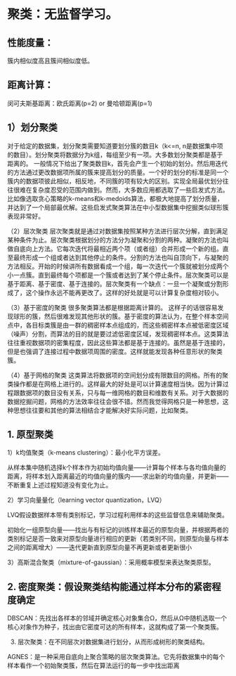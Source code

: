 # 聚类：无监督学习。

## 性能度量：
簇内相似度高且簇间相似度低。

## 距离计算：
闵可夫斯基距离：欧氏距离(p=2) or 曼哈顿距离(p=1)

## 1）划分聚类  
对于给定的数据集，划分聚类需要知道要划分簇的数目k（k<=n, n是数据集中项的数目）。划分聚类将数据分为k组，每组至少有一项。大多数划分聚类都是基于距离的。 一般情况下给出了聚类数目k，首先会产生一个初始的划分。然后用迭代的方法通过更改数据项所属的簇来提高划分的质量。一个好的划分的标准是同一个簇内的数据项彼此相似，相反地，不同簇的项有较大的区别。实现全局最优划分往往很难在复杂度忍受的范围内做到。然而，大多数应用都选取了一些启发式方法。比如像选取贪心策略的k-means和k-medoids算法，都极大地提高了划分质量，并达到了一个局部最优解。这些启发式聚类算法在中小型数据集中挖掘类似球形簇表现非常好。

（2）层次聚类  层次聚类就是通过对数据集按照某种方法进行层次分解，直到满足某种条件为止。层次聚类根据划分的方法分为凝聚和分割的两种。凝聚的方法也叫做自底向上方法。它每次迭代将最相近两个项（或者组）合并形成一个新的组。直至最终形成一个组或者达到其他停止的条件。分割的方法也叫自顶向下，与凝聚的方法相反。开始的时候讲所有数据看成一个组，每一次迭代一个簇就被划分成两个小一点簇。直到最终每个项都是一个簇或者达到了某个停止条件。层次聚类可以是基于距离、基于密度、基于连接的。层次聚类有一个缺点：一旦一个凝聚或分割形成了，这个操作永远不能再更改了。这样的好处就是可以计算复杂度相对较小。

（3）基于密度的聚类 很多聚类算法都是根据距离计算的。 这样子的话很容易发现球形的簇，然后很难发现其他形状的簇。基于密度的算法认为，在整个样本空间点中，各目标类簇是由一群的稠密样本点组成的，而这些稠密样本点被低密度区域（噪声）分割，而算法的目的就是要过滤低密度区域，发现稠密样本点。这类算法往往重视数据项的密集程度，因此这些算法都是基于连接的。虽然是基于连接的，但是也强调了连接过程中数据项周围的密度。这样就能发现各种任意形状的聚类簇。

（4）基于网格的聚类  这类算法将数据项的空间划分成有限数目的网格。所有的聚类操作都是在网格上进行的。这样最大的好处是可以计算速度相当快。因为计算过程跟数据项的数目没有关系，只与每一维网格的数目和维数有关系。对于大数据的数据挖掘问题，网格的方法效率往往会很不错。然而我觉得网格只是一种思想，这种思想往往要和其他的算法相结合才能解决好实际问题，比如聚类。

## 1. 原型聚类

1）k均值聚类（k-means clustering）：最小化平方误差。

从样本集中随机选择k个样本作为初始均值向量——计算每个样本与各均值向量的距离，将样本划入距离最近的均值向量的簇内——求出新的均值向量，并更新——不断重复上述过程知道没有变化为止。

2）学习向量量化（learning vector quantization，LVQ）

LVQ假设数据样本带有类别标记，学习过程利用样本的这些监督信息来辅助聚类。

初始化一组原型向量——找出与有标记的训练样本最近的原型向量，并根据两者的类别标记是否一致来对原型向量进行相应的更新（若类别不同，则原型向量与样本之间的距离增大）——迭代更新直到原型向量不再更新或者更新很小

3）高斯混合聚类（mixture-of-gaussian）：采用概率模型来表达聚类原型。

## 2. 密度聚类：假设聚类结构能通过样本分布的紧密程度确定

DBSCAN：先找出各样本的邻域并确定核心对象集合Ω，然后从Ω中随机选取一个核心对象作为种子，找出由它密度可达的所有样本，这就构成了第一个聚类簇。

3. 层次聚类：在不同层次对数据集进行划分，从而形成树形的聚类结构。

AGNES：是一种采用自底向上聚合策略的层次聚类算法。它先将数据集中的每个样本看作一个初始聚类簇，然后在算法运行的每一步中找出距离
